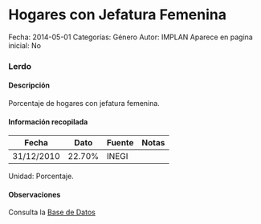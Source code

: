 Hogares con Jefatura Femenina
=====

Fecha: 2014-05-01
Categorías: Género
Autor: IMPLAN
Aparece en pagina inicial: No

### Lerdo

#### Descripción

Porcentaje de hogares con jefatura femenina.

<!-- break -->

#### Información recopilada

<table class="table table-hover table-bordered matriz">
  <thead>
    <tr><th>Fecha</th><th>Dato</th><th>Fuente</th><th>Notas</th></tr>
  </thead>
  <tbody>
    <tr><td class="centrado">31/12/2010</td><td class="derecha">22.70%</td><td>INEGI</td><td></td></tr>
  </tbody>
</table>

Unidad: Porcentaje.

#### Observaciones

Consulta la [Base de Datos](http://www.inegi.org.mx/biinegi/)

